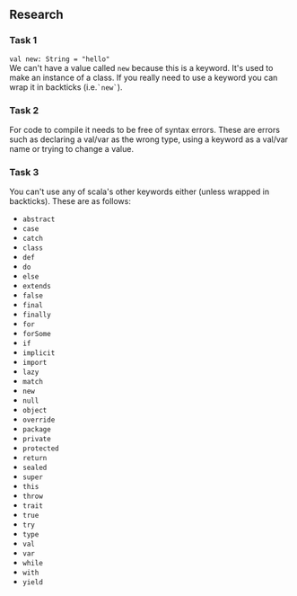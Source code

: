 ## Research
### Task 1
`val new: String = "hello"` \
We can't have a value called `new` because this is a keyword. It's used to make an instance of a class. If you really need to use a keyword you can wrap it in backticks (i.e.`` `new` ``).

### Task 2
For code to compile it needs to be free of syntax errors. These are errors such as declaring a val/var as the wrong type, using a keyword as a val/var name or trying to change a value.

### Task 3
You can't use any of scala's other keywords either (unless wrapped in backticks).  These are as follows:
* `abstract`
* `case`
* `catch`
* `class`
* `def`
* `do`
* `else`
* `extends`
* `false`
* `final`
* `finally`
* `for`
* `forSome`
* `if`
* `implicit`
* `import`
* `lazy`
* `match`
* `new`
* `null`
* `object`
* `override`
* `package`
* `private`
* `protected`
* `return`
* `sealed`
* `super`
* `this`
* `throw`
* `trait`
* `true` 
* `try`
* `type`
* `val`
* `var`
* `while`
* `with`
* `yield`